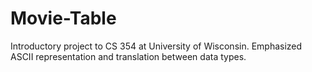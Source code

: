 # Movie-Table
Introductory project to CS 354 at University of Wisconsin. Emphasized ASCII representation and translation between data types.

